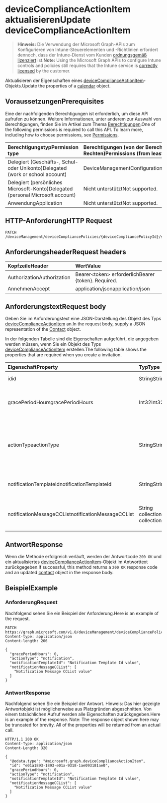 # <a name="update-devicecomplianceactionitem"></a><span data-ttu-id="babe5-101">deviceComplianceActionItem aktualisieren</span><span class="sxs-lookup"><span data-stu-id="babe5-101">Update deviceComplianceActionItem</span></span>

> <span data-ttu-id="babe5-102">**Hinweis:** Die Verwendung der Microsoft Graph-APIs zum Konfigurieren von Intune-Steuerelementen und -Richtlinien erfordert dennoch, dass der Intune-Dienst vom Kunden [ordnungsgemäß lizenziert](https://go.microsoft.com/fwlink/?linkid=839381) ist.</span><span class="sxs-lookup"><span data-stu-id="babe5-102">**Note:** Using the Microsoft Graph APIs to configure Intune controls and policies still requires that the Intune service is [correctly licensed](https://go.microsoft.com/fwlink/?linkid=839381) by the customer.</span></span>

<span data-ttu-id="babe5-103">Aktualisieren der Eigenschaften eines [deviceComplianceActionItem](../resources/intune_deviceconfig_devicecomplianceactionitem.md)-Objekts.</span><span class="sxs-lookup"><span data-stu-id="babe5-103">Update the properties of a [calendar](../resources/intune_deviceconfig_devicecomplianceactionitem.md) object.</span></span>
## <a name="prerequisites"></a><span data-ttu-id="babe5-104">Voraussetzungen</span><span class="sxs-lookup"><span data-stu-id="babe5-104">Prerequisites</span></span>
<span data-ttu-id="babe5-p101">Eine der nachfolgenden Berechtigungen ist erforderlich, um diese API aufrufen zu können. Weitere Informationen, unter anderem zur Auswahl von Berechtigungen, finden Sie im Artikel zum Thema [Berechtigungen](../../../concepts/permissions_reference.md).</span><span class="sxs-lookup"><span data-stu-id="babe5-p101">One of the following permissions is required to call this API. To learn more, including how to choose permissions, see [Permissions](../../../concepts/permissions_reference.md).</span></span>

|<span data-ttu-id="babe5-107">Berechtigungstyp</span><span class="sxs-lookup"><span data-stu-id="babe5-107">Permission type</span></span>|<span data-ttu-id="babe5-108">Berechtigungen (von der Berechtigung mit den meisten Rechten zu der mit den wenigsten Rechten)</span><span class="sxs-lookup"><span data-stu-id="babe5-108">Permissions (from least to most privileged)</span></span>|
|:---|:---|
|<span data-ttu-id="babe5-109">Delegiert (Geschäfts-, Schul- oder Unikonto)</span><span class="sxs-lookup"><span data-stu-id="babe5-109">Delegated (work or school account)</span></span>|<span data-ttu-id="babe5-110">DeviceManagementConfiguration.ReadWrite.All</span><span class="sxs-lookup"><span data-stu-id="babe5-110">DeviceManagementConfiguration.ReadWrite.All</span></span>|
|<span data-ttu-id="babe5-111">Delegiert (persönliches Microsoft-Konto)</span><span class="sxs-lookup"><span data-stu-id="babe5-111">Delegated (personal Microsoft account)</span></span>|<span data-ttu-id="babe5-112">Nicht unterstützt</span><span class="sxs-lookup"><span data-stu-id="babe5-112">Not supported.</span></span>|
|<span data-ttu-id="babe5-113">Anwendung</span><span class="sxs-lookup"><span data-stu-id="babe5-113">Application</span></span>|<span data-ttu-id="babe5-114">Nicht unterstützt</span><span class="sxs-lookup"><span data-stu-id="babe5-114">Not supported.</span></span>|

## <a name="http-request"></a><span data-ttu-id="babe5-115">HTTP-Anforderung</span><span class="sxs-lookup"><span data-stu-id="babe5-115">HTTP Request</span></span>
<!-- {
  "blockType": "ignored"
}
-->
``` http
PATCH /deviceManagement/deviceCompliancePolicies/{deviceCompliancePolicyId}/scheduledActionsForRule/{deviceComplianceScheduledActionForRuleId}/scheduledActionConfigurations/{deviceComplianceActionItemId}
```

## <a name="request-headers"></a><span data-ttu-id="babe5-116">Anforderungsheader</span><span class="sxs-lookup"><span data-stu-id="babe5-116">Request headers</span></span>
|<span data-ttu-id="babe5-117">Kopfzeile</span><span class="sxs-lookup"><span data-stu-id="babe5-117">Header</span></span>|<span data-ttu-id="babe5-118">Wert</span><span class="sxs-lookup"><span data-stu-id="babe5-118">Value</span></span>|
|:---|:---|
|<span data-ttu-id="babe5-119">Authorization</span><span class="sxs-lookup"><span data-stu-id="babe5-119">Authorization</span></span>|<span data-ttu-id="babe5-120">Bearer&lt;token&gt; erforderlich</span><span class="sxs-lookup"><span data-stu-id="babe5-120">Bearer {token}. Required.</span></span>|
|<span data-ttu-id="babe5-121">Annehmen</span><span class="sxs-lookup"><span data-stu-id="babe5-121">Accept</span></span>|<span data-ttu-id="babe5-122">application/json</span><span class="sxs-lookup"><span data-stu-id="babe5-122">application/json</span></span>|

## <a name="request-body"></a><span data-ttu-id="babe5-123">Anforderungstext</span><span class="sxs-lookup"><span data-stu-id="babe5-123">Request body</span></span>
<span data-ttu-id="babe5-124">Geben Sie im Anforderungstext eine JSON-Darstellung des Objekt des Typs [deviceComplianceActionItem](../resources/intune_deviceconfig_devicecomplianceactionitem.md) an.</span><span class="sxs-lookup"><span data-stu-id="babe5-124">In the request body, supply a JSON representation of the [Contact](../resources/intune_deviceconfig_devicecomplianceactionitem.md) object.</span></span>

<span data-ttu-id="babe5-125">In der folgenden Tabelle sind die Eigenschaften aufgeführt, die angegeben werden müssen, wenn Sie ein Objekt des Typs [deviceComplianceActionItem](../resources/intune_deviceconfig_devicecomplianceactionitem.md) erstellen.</span><span class="sxs-lookup"><span data-stu-id="babe5-125">The following table shows the properties that are required when you create a invitation.</span></span>

|<span data-ttu-id="babe5-126">Eigenschaft</span><span class="sxs-lookup"><span data-stu-id="babe5-126">Property</span></span>|<span data-ttu-id="babe5-127">Typ</span><span class="sxs-lookup"><span data-stu-id="babe5-127">Type</span></span>|<span data-ttu-id="babe5-128">Beschreibung</span><span class="sxs-lookup"><span data-stu-id="babe5-128">Description</span></span>|
|:---|:---|:---|
|<span data-ttu-id="babe5-129">id</span><span class="sxs-lookup"><span data-stu-id="babe5-129">id</span></span>|<span data-ttu-id="babe5-130">String</span><span class="sxs-lookup"><span data-stu-id="babe5-130">String</span></span>|<span data-ttu-id="babe5-131">Schlüssel der Entität.</span><span class="sxs-lookup"><span data-stu-id="babe5-131">Key of the setting.</span></span>|
|<span data-ttu-id="babe5-132">gracePeriodHours</span><span class="sxs-lookup"><span data-stu-id="babe5-132">gracePeriodHours</span></span>|<span data-ttu-id="babe5-133">Int32</span><span class="sxs-lookup"><span data-stu-id="babe5-133">Int32</span></span>|<span data-ttu-id="babe5-134">Die Anzahl der Stunden, bis die Aktion erzwungen wird.</span><span class="sxs-lookup"><span data-stu-id="babe5-134">Number of hours to wait till the action will be enforced.</span></span> <span data-ttu-id="babe5-135">Gültige Werte: 0 bis 8760</span><span class="sxs-lookup"><span data-stu-id="babe5-135">Valid values 0 to 8760</span></span>|
|<span data-ttu-id="babe5-136">actionType</span><span class="sxs-lookup"><span data-stu-id="babe5-136">actionType</span></span>|<span data-ttu-id="babe5-137">String</span><span class="sxs-lookup"><span data-stu-id="babe5-137">String</span></span>|<span data-ttu-id="babe5-138">Mögliche Werte für den Aktionstyp: `noAction`, `notification`, `block`, `retire`, `wipe`, `removeResourceAccessProfiles`.</span><span class="sxs-lookup"><span data-stu-id="babe5-138">What action to take Possible values are: `noAction`, `notification`, `block`, `retire`, `wipe`, `removeResourceAccessProfiles`.</span></span>|
|<span data-ttu-id="babe5-139">notificationTemplateId</span><span class="sxs-lookup"><span data-stu-id="babe5-139">notificationTemplateId</span></span>|<span data-ttu-id="babe5-140">String</span><span class="sxs-lookup"><span data-stu-id="babe5-140">String</span></span>|<span data-ttu-id="babe5-141">Auswahl der verwendeten Benachrichtigungsvorlage</span><span class="sxs-lookup"><span data-stu-id="babe5-141">What notification Message template to use</span></span>|
|<span data-ttu-id="babe5-142">notificationMessageCCList</span><span class="sxs-lookup"><span data-stu-id="babe5-142">notificationMessageCCList</span></span>|<span data-ttu-id="babe5-143">String collection</span><span class="sxs-lookup"><span data-stu-id="babe5-143">String collection</span></span>|<span data-ttu-id="babe5-144">Liste der Gruppen-IDs, die festlegt, wer in der Benachrichtigungs-E-Mail in CC gesetzt wird</span><span class="sxs-lookup"><span data-stu-id="babe5-144">A list of group IDs to speicify who to CC this notification message to.</span></span>|



## <a name="response"></a><span data-ttu-id="babe5-145">Antwort</span><span class="sxs-lookup"><span data-stu-id="babe5-145">Response</span></span>
<span data-ttu-id="babe5-146">Wenn die Methode erfolgreich verläuft, werden der Antwortcode `200 OK` und ein aktualisiertes [deviceComplianceActionItem](../resources/intune_deviceconfig_devicecomplianceactionitem.md)-Objekt im Antworttext zurückgegeben.</span><span class="sxs-lookup"><span data-stu-id="babe5-146">If successful, this method returns a `200 OK` response code and an updated [contact](../resources/intune_deviceconfig_devicecomplianceactionitem.md) object in the response body.</span></span>

## <a name="example"></a><span data-ttu-id="babe5-147">Beispiel</span><span class="sxs-lookup"><span data-stu-id="babe5-147">Example</span></span>
### <a name="request"></a><span data-ttu-id="babe5-148">Anforderung</span><span class="sxs-lookup"><span data-stu-id="babe5-148">Request</span></span>
<span data-ttu-id="babe5-149">Nachfolgend sehen Sie ein Beispiel der Anforderung.</span><span class="sxs-lookup"><span data-stu-id="babe5-149">Here is an example of the request.</span></span>
``` http
PATCH https://graph.microsoft.com/v1.0/deviceManagement/deviceCompliancePolicies/{deviceCompliancePolicyId}/scheduledActionsForRule/{deviceComplianceScheduledActionForRuleId}/scheduledActionConfigurations/{deviceComplianceActionItemId}
Content-type: application/json
Content-length: 206

{
  "gracePeriodHours": 0,
  "actionType": "notification",
  "notificationTemplateId": "Notification Template Id value",
  "notificationMessageCCList": [
    "Notification Message CCList value"
  ]
}
```

### <a name="response"></a><span data-ttu-id="babe5-150">Antwort</span><span class="sxs-lookup"><span data-stu-id="babe5-150">Response</span></span>
<span data-ttu-id="babe5-p103">Nachfolgend sehen Sie ein Beispiel der Antwort. Hinweis: Das hier gezeigte Antwortobjekt ist möglicherweise aus Platzgründen abgeschnitten. Von einem tatsächlichen Aufruf werden alle Eigenschaften zurückgegeben.</span><span class="sxs-lookup"><span data-stu-id="babe5-p103">Here is an example of the response. Note: The response object shown here may be truncated for brevity. All of the properties will be returned from an actual call.</span></span>
``` http
HTTP/1.1 200 OK
Content-Type: application/json
Content-Length: 320

{
  "@odata.type": "#microsoft.graph.deviceComplianceActionItem",
  "id": "e01a1893-1893-e01a-9318-1ae093181ae0",
  "gracePeriodHours": 0,
  "actionType": "notification",
  "notificationTemplateId": "Notification Template Id value",
  "notificationMessageCCList": [
    "Notification Message CCList value"
  ]
}
```



